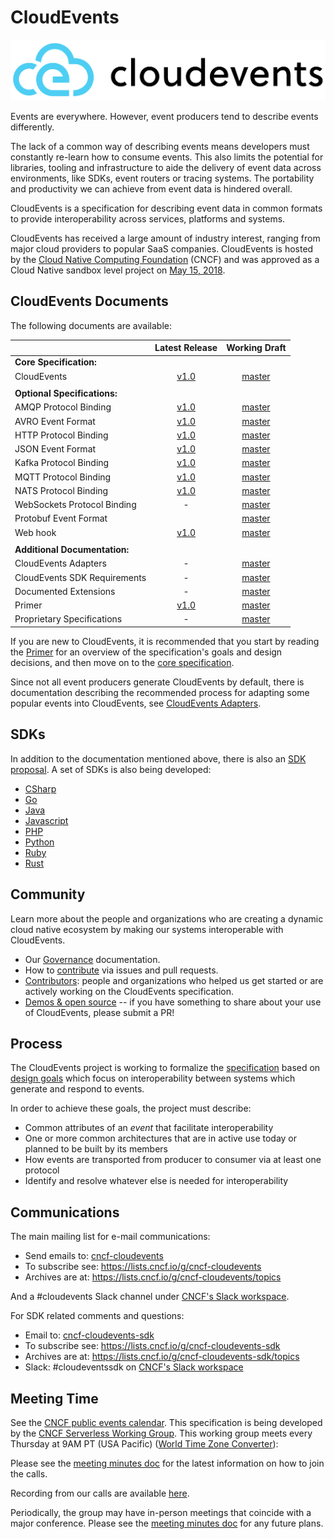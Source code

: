 # CloudEvents

![CloudEvents logo](https://github.com/cncf/artwork/blob/master/projects/cloudevents/horizontal/color/cloudevents-horizontal-color.png)

Events are everywhere. However, event producers tend to describe events
differently.

The lack of a common way of describing events means developers must constantly
re-learn how to consume events. This also limits the potential for libraries,
tooling and infrastructure to aide the delivery of event data across
environments, like SDKs, event routers or tracing systems. The portability and
productivity we can achieve from event data is hindered overall.

CloudEvents is a specification for describing event data in common formats to
provide interoperability across services, platforms and systems.

CloudEvents has received a large amount of industry interest, ranging from major
cloud providers to popular SaaS companies. CloudEvents is hosted by the
[Cloud Native Computing Foundation](https://cncf.io) (CNCF) and was approved as
a Cloud Native sandbox level project on
[May 15, 2018](https://docs.google.com/presentation/d/1KNSv70fyTfSqUerCnccV7eEC_ynhLsm9A_kjnlmU_t0/edit#slide=id.g37acf52904_1_41).

## CloudEvents Documents

The following documents are available:

|                               |                                 Latest Release                                  |                                      Working Draft                                       |
| :---------------------------- | :-----------------------------------------------------------------------------: | :--------------------------------------------------------------------------------------: |
| **Core Specification:**       |
| CloudEvents                   |          [v1.0](https://github.com/cloudevents/spec/blob/v1.0/spec.md)          |            [master](https://github.com/cloudevents/spec/blob/master/spec.md)             |
|                               |
| **Optional Specifications:**  |
| AMQP Protocol Binding         | [v1.0](https://github.com/cloudevents/spec/blob/v1.0/amqp-protocol-binding.md)  |    [master](https://github.com/cloudevents/spec/blob/master/amqp-protocol-binding.md)    |
| AVRO Event Format             |      [v1.0](https://github.com/cloudevents/spec/blob/v1.0/avro-format.md)       |         [master](https://github.com/cloudevents/spec/blob/master/avro-format.md)         |
| HTTP Protocol Binding         | [v1.0](https://github.com/cloudevents/spec/blob/v1.0/http-protocol-binding.md)  |    [master](https://github.com/cloudevents/spec/blob/master/http-protocol-binding.md)    |
| JSON Event Format             |      [v1.0](https://github.com/cloudevents/spec/blob/v1.0/json-format.md)       |         [master](https://github.com/cloudevents/spec/blob/master/json-format.md)         |
| Kafka Protocol Binding        | [v1.0](https://github.com/cloudevents/spec/blob/v1.0/kafka-protocol-binding.md) |   [master](https://github.com/cloudevents/spec/blob/master/kafka-protocol-binding.md)    |
| MQTT Protocol Binding         | [v1.0](https://github.com/cloudevents/spec/blob/v1.0/mqtt-protocol-binding.md)  |    [master](https://github.com/cloudevents/spec/blob/master/mqtt-protocol-binding.md)    |
| NATS Protocol Binding         | [v1.0](https://github.com/cloudevents/spec/blob/v1.0/nats-protocol-binding.md)  |    [master](https://github.com/cloudevents/spec/blob/master/nats-protocol-binding.md)    |
| WebSockets Protocol Binding   |                                        -                                        | [master](https://github.com/cloudevents/spec/blob/master/websockets-protocol-binding.md) |
| Protobuf Event Format         |                                                                                 |                                 [master][proto-working]                                  |
| Web hook                      |      [v1.0](https://github.com/cloudevents/spec/blob/v1.0/http-webhook.md)      |        [master](https://github.com/cloudevents/spec/blob/master/http-webhook.md)         |
|                               |
| **Additional Documentation:** |
| CloudEvents Adapters          |                                        -                                        |          [master](https://github.com/cloudevents/spec/blob/master/adapters.md)           |
| CloudEvents SDK Requirements  |                                        -                                        |             [master](https://github.com/cloudevents/spec/blob/master/SDK.md)             |
| Documented Extensions         |                                        -                                        |    [master](https://github.com/cloudevents/spec/blob/master/documented-extensions.md)    |
| Primer                        |         [v1.0](https://github.com/cloudevents/spec/blob/v1.0/primer.md)         |           [master](https://github.com/cloudevents/spec/blob/master/primer.md)            |
| Proprietary Specifications    |                                        -                                        |      [master](https://github.com/cloudevents/spec/blob/master/proprietary-specs.md)      |

If you are new to CloudEvents, it is recommended that you start by reading the
[Primer](primer.md) for an overview of the specification's goals and design
decisions, and then move on to the [core specification](spec.md).

Since not all event producers generate CloudEvents by default, there is
documentation describing the recommended process for adapting some popular
events into CloudEvents, see
[CloudEvents Adapters](https://github.com/cloudevents/spec/blob/master/adapters.md).

## SDKs

In addition to the documentation mentioned above, there is also an
[SDK proposal](SDK.md). A set of SDKs is also being developed:

- [CSharp](https://github.com/cloudevents/sdk-csharp)
- [Go](https://github.com/cloudevents/sdk-go)
- [Java](https://github.com/cloudevents/sdk-java)
- [Javascript](https://github.com/cloudevents/sdk-javascript)
- [PHP](https://github.com/cloudevents/sdk-php)
- [Python](https://github.com/cloudevents/sdk-python)
- [Ruby](https://github.com/cloudevents/sdk-ruby)
- [Rust](https://github.com/cloudevents/sdk-rust)

## Community

Learn more about the people and organizations who are creating a dynamic cloud
native ecosystem by making our systems interoperable with CloudEvents.

- Our [Governance](community/GOVERNANCE.md) documentation.
- How to [contribute](community/CONTRIBUTING.md) via issues and pull requests.
- [Contributors](community/contributors.md): people and organizations who helped
  us get started or are actively working on the CloudEvents specification.
- [Demos & open source](community/README.md) -- if you have something to share
  about your use of CloudEvents, please submit a PR!

## Process

The CloudEvents project is working to formalize the [specification](spec.md)
based on [design goals](primer.md#design-goals) which focus on interoperability
between systems which generate and respond to events.

In order to achieve these goals, the project must describe:

- Common attributes of an _event_ that facilitate interoperability
- One or more common architectures that are in active use today or planned to be
  built by its members
- How events are transported from producer to consumer via at least one protocol
- Identify and resolve whatever else is needed for interoperability

## Communications

The main mailing list for e-mail communications:

- Send emails to: [cncf-cloudevents](mailto:cncf-cloudevents@lists.cncf.io)
- To subscribe see: https://lists.cncf.io/g/cncf-cloudevents
- Archives are at: https://lists.cncf.io/g/cncf-cloudevents/topics

And a #cloudevents Slack channel under
[CNCF's Slack workspace](https://slack.cncf.io/).

For SDK related comments and questions:

- Email to: [cncf-cloudevents-sdk](mailto:cncf-cloudevents-sdk@lists.cncf.io)
- To subscribe see: https://lists.cncf.io/g/cncf-cloudevents-sdk
- Archives are at: https://lists.cncf.io/g/cncf-cloudevents-sdk/topics
- Slack: #cloudeventssdk on [CNCF's Slack workspace](https://slack.cncf.io/)

## Meeting Time

See the [CNCF public events calendar](https://www.cncf.io/community/calendar/).
This specification is being developed by the
[CNCF Serverless Working Group](https://github.com/cncf/wg-serverless). This
working group meets every Thursday at 9AM PT (USA Pacific)
([World Time Zone Converter](http://www.thetimezoneconverter.com/?t=9:00%20am&tz=San%20Francisco&)):

Please see the
[meeting minutes doc](https://docs.google.com/document/d/1OVF68rpuPK5shIHILK9JOqlZBbfe91RNzQ7u_P7YCDE/edit#)
for the latest information on how to join the calls.

Recording from our calls are available
[here](https://www.youtube.com/playlist?list=PLj6h78yzYM2Ph7YoBIgsZNW_RGJvNlFOt).

Periodically, the group may have in-person meetings that coincide with a major
conference. Please see the
[meeting minutes doc](https://docs.google.com/document/d/1OVF68rpuPK5shIHILK9JOqlZBbfe91RNzQ7u_P7YCDE/edit#)
for any future plans.

[proto-working]: ./protobuf-format.md
[proto-latest]: ./protobuf-format.md
